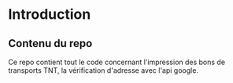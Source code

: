 # Introduction
## Contenu du repo
Ce repo contient tout le code concernant l'impression des bons de transports TNT, la vérification d'adresse avec l'api google.

